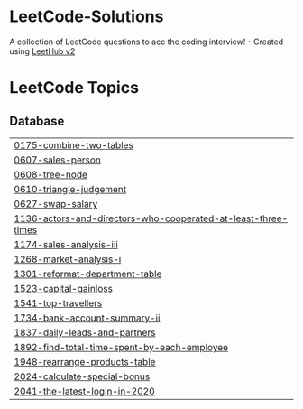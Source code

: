 # LeetCode-Solutions
A collection of LeetCode questions to ace the coding interview! - Created using [LeetHub v2](https://github.com/arunbhardwaj/LeetHub-2.0)

<!---LeetCode Topics Start-->
# LeetCode Topics
## Database
|  |
| ------- |
| [0175-combine-two-tables](https://github.com/AnimeshGarg1503/LeetCode-Solutions/tree/master/0175-combine-two-tables) |
| [0607-sales-person](https://github.com/AnimeshGarg1503/LeetCode-Solutions/tree/master/0607-sales-person) |
| [0608-tree-node](https://github.com/AnimeshGarg1503/LeetCode-Solutions/tree/master/0608-tree-node) |
| [0610-triangle-judgement](https://github.com/AnimeshGarg1503/LeetCode-Solutions/tree/master/0610-triangle-judgement) |
| [0627-swap-salary](https://github.com/AnimeshGarg1503/LeetCode-Solutions/tree/master/0627-swap-salary) |
| [1136-actors-and-directors-who-cooperated-at-least-three-times](https://github.com/AnimeshGarg1503/LeetCode-Solutions/tree/master/1136-actors-and-directors-who-cooperated-at-least-three-times) |
| [1174-sales-analysis-iii](https://github.com/AnimeshGarg1503/LeetCode-Solutions/tree/master/1174-sales-analysis-iii) |
| [1268-market-analysis-i](https://github.com/AnimeshGarg1503/LeetCode-Solutions/tree/master/1268-market-analysis-i) |
| [1301-reformat-department-table](https://github.com/AnimeshGarg1503/LeetCode-Solutions/tree/master/1301-reformat-department-table) |
| [1523-capital-gainloss](https://github.com/AnimeshGarg1503/LeetCode-Solutions/tree/master/1523-capital-gainloss) |
| [1541-top-travellers](https://github.com/AnimeshGarg1503/LeetCode-Solutions/tree/master/1541-top-travellers) |
| [1734-bank-account-summary-ii](https://github.com/AnimeshGarg1503/LeetCode-Solutions/tree/master/1734-bank-account-summary-ii) |
| [1837-daily-leads-and-partners](https://github.com/AnimeshGarg1503/LeetCode-Solutions/tree/master/1837-daily-leads-and-partners) |
| [1892-find-total-time-spent-by-each-employee](https://github.com/AnimeshGarg1503/LeetCode-Solutions/tree/master/1892-find-total-time-spent-by-each-employee) |
| [1948-rearrange-products-table](https://github.com/AnimeshGarg1503/LeetCode-Solutions/tree/master/1948-rearrange-products-table) |
| [2024-calculate-special-bonus](https://github.com/AnimeshGarg1503/LeetCode-Solutions/tree/master/2024-calculate-special-bonus) |
| [2041-the-latest-login-in-2020](https://github.com/AnimeshGarg1503/LeetCode-Solutions/tree/master/2041-the-latest-login-in-2020) |
<!---LeetCode Topics End-->